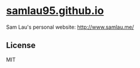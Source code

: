 # [samlau95.github.io](samlau95.github.io)

Sam Lau's personal website: http://www.samlau.me/

## License

MIT
